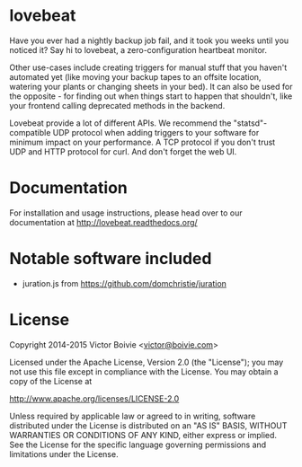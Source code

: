 lovebeat
========

Have you ever had a nightly backup job fail, and it took you weeks until you noticed it? Say hi to lovebeat, a zero-configuration heartbeat monitor.

Other use-cases include creating triggers for manual stuff that you haven't automated yet (like moving your backup tapes to an offsite location, watering your plants or changing sheets in your bed). It can also be used for the opposite - for finding out when things start to happen that shouldn't, like your frontend calling deprecated methods in the backend.

Lovebeat provide a lot of different APIs. We recommend the "statsd"-compatible UDP protocol when adding triggers to your software for minimum impact on your performance. A TCP protocol if you don't trust UDP and HTTP protocol for curl. And don't forget the web UI.

Documentation
=============

For installation and usage instructions, please head over to our documentation
at http://lovebeat.readthedocs.org/

Notable software included
=========================

 * juration.js from https://github.com/domchristie/juration

License
=======

Copyright 2014-2015 Victor Boivie <<victor@boivie.com>>

Licensed under the Apache License, Version 2.0 (the "License"); you may not use this file except in compliance with the License. You may obtain a copy of the License at

http://www.apache.org/licenses/LICENSE-2.0

Unless required by applicable law or agreed to in writing, software distributed under the License is distributed on an "AS IS" BASIS, WITHOUT WARRANTIES OR CONDITIONS OF ANY KIND, either express or implied. See the License for the specific language governing permissions and limitations under the License.

